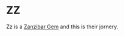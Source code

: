 # ZZ

Zz is a [Zanzibar Gem](https://en.wikipedia.org/wiki/Zamioculcas) and this is their jornery.



